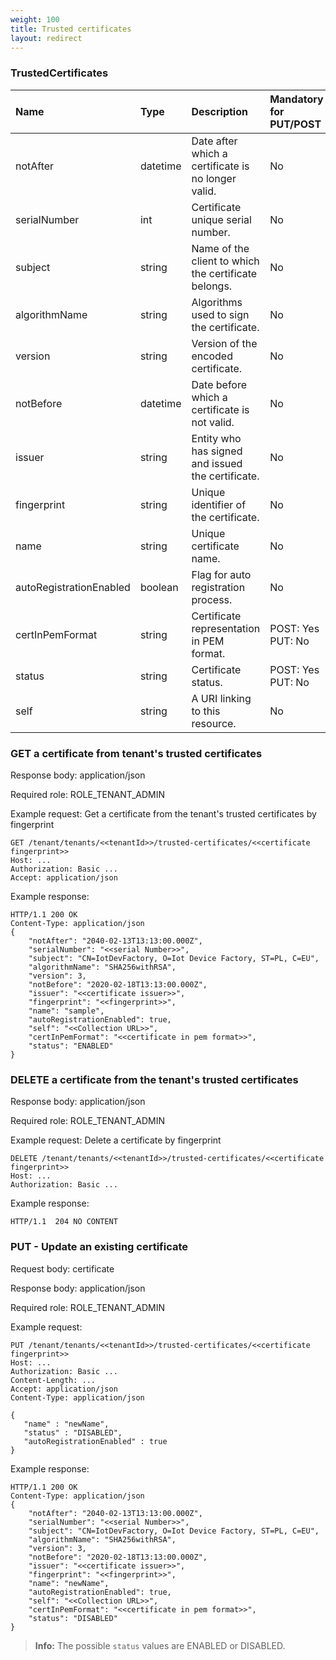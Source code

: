 ```yaml
---
weight: 100
title: Trusted certificates
layout: redirect
---
```


### TrustedCertificates

|Name|Type|Description|Mandatory for PUT/POST|
|:---|:---|:----------|:---------------------|
|notAfter|datetime|Date after which a certificate is no longer valid.|No|
|serialNumber|int|Certificate unique serial number.|No|
|subject|string|Name of the client to which the certificate belongs.|No|
|algorithmName|string|Algorithms used to sign the certificate.|No|
|version|string|Version of the encoded certificate.|No|
|notBefore|datetime|Date before which a certificate is not valid.|No|
|issuer|string|Entity who has signed and issued the certificate.|No|
|fingerprint|string|Unique identifier of the certificate.|No
|name|string|Unique certificate name.|No
|autoRegistrationEnabled|boolean|Flag for auto registration process.|No
|certInPemFormat|string|Certificate representation in PEM format.|POST: Yes <br>PUT: No
|status|string|Certificate status.|POST: Yes <br>PUT: No
|self|string|A URI linking to this resource.|No

### GET a certificate from tenant's trusted certificates    

Response body: application/json

Required role: ROLE\_TENANT\_ADMIN

Example request: Get a certificate from the tenant's trusted certificates by fingerprint

    GET /tenant/tenants/<<tenantId>>/trusted-certificates/<<certificate fingerprint>>
    Host: ...
    Authorization: Basic ...
    Accept: application/json

Example response:

    HTTP/1.1 200 OK
    Content-Type: application/json
    {
        "notAfter": "2040-02-13T13:13:00.000Z",
        "serialNumber": "<<serial Number>>",
        "subject": "CN=IotDevFactory, O=Iot Device Factory, ST=PL, C=EU",
        "algorithmName": "SHA256withRSA",
        "version": 3,
        "notBefore": "2020-02-18T13:13:00.000Z",
        "issuer": "<<certificate issuer>>",
        "fingerprint": "<<fingerprint>>",
        "name": "sample",
        "autoRegistrationEnabled": true,
        "self": "<<Collection URL>>",
        "certInPemFormat": "<<certificate in pem format>>",
        "status": "ENABLED"
    }

### DELETE a certificate from the tenant's trusted certificates

Response body: application/json

Required role: ROLE\_TENANT\_ADMIN

Example request: Delete a certificate by fingerprint


    DELETE /tenant/tenants/<<tenantId>>/trusted-certificates/<<certificate fingerprint>>
    Host: ...
    Authorization: Basic ...

Example response:

    HTTP/1.1  204 NO CONTENT


### PUT - Update an existing certificate

Request body: certificate

Response body: application/json

Required role: ROLE\_TENANT\_ADMIN

Example request:

    PUT /tenant/tenants/<<tenantId>>/trusted-certificates/<<certificate fingerprint>>
    Host: ...
    Authorization: Basic ...
    Content-Length: ...
    Accept: application/json
    Content-Type: application/json

    {
       "name" : "newName",
       "status" : "DISABLED",
       "autoRegistrationEnabled" : true
    }

Example response:

    HTTP/1.1 200 OK
    Content-Type: application/json
    {
        "notAfter": "2040-02-13T13:13:00.000Z",
        "serialNumber": "<<serial Number>>",
        "subject": "CN=IotDevFactory, O=Iot Device Factory, ST=PL, C=EU",
        "algorithmName": "SHA256withRSA",
        "version": 3,
        "notBefore": "2020-02-18T13:13:00.000Z",
        "issuer": "<<certificate issuer>>",
        "fingerprint": "<<fingerprint>>",
        "name": "newName",
        "autoRegistrationEnabled": true,
        "self": "<<Collection URL>>",
        "certInPemFormat": "<<certificate in pem format>>",
        "status": "DISABLED"
    }

>**Info:** The possible `status` values are ENABLED or DISABLED.
